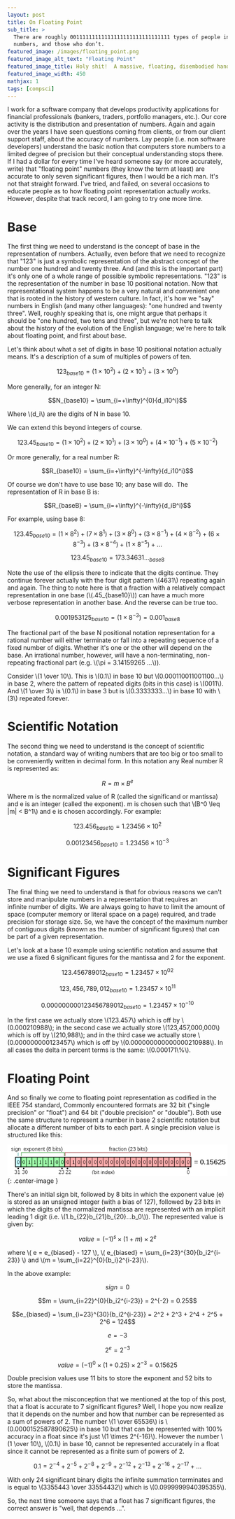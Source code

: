 ```yaml
---
layout: post
title: On Floating Point
sub_title: >
  There are roughly 00111111111111111111111111111111 types of people in the world, those who understand floating point
  numbers, and those who don’t.
featured_image: /images/floating_point.png
featured_image_alt_text: "Floating Point"
featured_image_title: Holy shit!  A massive, floating, disembodied hand!
featured_image_width: 450
mathjax: 1
tags: [compsci]
---
```


I work for a software company that develops productivity applications for financial professionals (bankers, traders,
portfolio managers, etc.).  Our core activity is the distribution and presentation of numbers.  Again and again over the
years I have seen questions coming from clients, or from our client support staff, about the accuracy of numbers.  Lay
people (i.e. non software developers) understand the basic notion that computers store numbers to a limited degree of
precision but their conceptual understanding stops there.  If I had a dollar for every time I've heard someone say (or
more accurately, write) that "floating point" numbers (they know the term at least) are accurate to only seven
significant figures, then I would be a rich man.  It's not that straight forward.  I've tried, and failed, on several
occasions to educate people as to how floating point representation actually works.  However, despite that track record,
I am going to try one more time.

# Base

The first thing we need to understand is the concept of base in the representation of numbers.  Actually, even before
that we need to recognize that "123" is just a symbolic representation of the abstract concept of the number one hundred
and twenty three.  And (and this is the important part) it's only one of a whole range of possible symbolic
representations.  "123" is the representation of the number in base 10 positional notation.  Now that representational
system happens to be a very natural and convenient one that is rooted in the history of western culture.  In fact, it's
how we "say" numbers in English (and many other languages): "one hundred and twenty three".  Well, roughly speaking that
is, one might argue that perhaps it should be "one hundred, two tens and three", but we're not here to talk about the
history of the evolution of the English language; we're here to talk about floating point, and first about base.

Let's think about what a set of digits in base 10 positional notation actually means.  It's a description of a sum of
multiples of powers of ten.

$$123_{base10} = (1 \times 10^2) + (2 \times 10^1) + (3 \times 10^0)$$

More generally, for an integer N:

$$N_{base10} = \sum_{i=+\infty}^{0}{d_i10^i}$$

Where \\(d_i\\) are the digits of N in base 10.

We can extend this beyond integers of course.

$$123.45_{base10} = (1 \times 10^2) + (2 \times 10^1) + (3 \times 10^0) + (4 \times 10^{-1}) + (5 \times 10^{-2})$$

Or more generally, for a real number R:

$$R_{base10} = \sum_{i=+\infty}^{-\infty}{d_i10^i}$$

Of course we don't have to use base 10; any base will do.  The representation of R in base B is:

$$R_{baseB} = \sum_{i=+\infty}^{-\infty}{d_iB^i}$$

For example, using base 8:

$$123.45_{base10} = (1 \times 8^2) + (7 \times 8^1) + (3 \times 8^0) + (3 \times 8^{-1}) + (4 \times 8^{-2}) +
(6 \times 8^{-3}) + (3 \times 8^{-4}) + (1 \times 8^{-5}) + ...$$

$$123.45_{base10} = 173.34631..._{base8}$$

Note the use of the ellipsis there to indicate that the digits continue.  They continue forever actually with the four
digit pattern \\(4631\\) repeating again and again.  The thing to note here is that a fraction with a relatively compact
representation in one base (\\(.45_{base10}\\)) can have a much more verbose representation in another base.  And the
reverse can be true too.

$$0.001953125_{base10} = (1 \times 8^{-3}) = 0.001_{base8}$$

The fractional part of the base N positional notation representation for a rational number will either terminate or fall
into a repeating sequence of a fixed number of digits.  Whether it's one or the other will depend on the base.  An
irrational number, however, will have a non-terminating, non-repeating fractional part (e.g. \\(\\pi = 3.14159265 ...\\)).

Consider \\(1 \\over 10\\).  This is \\(0.1\\) in base 10 but \\(0.000110011001100...\\) in base 2, where the pattern of
repeated digits (bits in this case) is \\(0011\\).  And \\(1 \\over 3\\) is \\(0.1\\) in base 3 but is \\(0.3333333...\\) in
base 10 with \\(3\\) repeated forever.

# Scientific Notation

The second thing we need to understand is the concept of scientific notation, a standard way of writing numbers that are
too big or too small to be conveniently written in decimal form.  In this notation any Real number R is represented as:

$$R = m \times B^e$$

Where m is the normalized value of R (called the significand or mantissa) and e is an integer (called the exponent).  m
is chosen such that \\(B^0 \\leq |m| < B^1\\) and e is chosen accordingly.  For example:

$$123.456_{base10} = 1.23456 \times 10^2$$

$$0.00123456_{base10} = 1.23456 \times 10^{-3}$$

# Significant Figures

The final thing we need to understand is that for obvious reasons we can't store and manipulate numbers in a
representation that requires an infinite number of digits.  We are always going to have to limit the amount of space
(computer memory or literal space on a page) required, and trade precision for storage size.  So, we have the concept of
the maximum number of contiguous digits (known as the number of significant figures) that can be part of a given
representation.

Let's look at a base 10 example using scientific notation and assume that we use a fixed 6 significant figures for the
mantissa and 2 for the exponent.

$$123.456789012_{base10} = 1.23457 \times 10^{02}$$

$$123,456,789,012_{base10} = 1.23457 \times 10^{11}$$

$$0.000000000123456789012_{base10} = 1.23457 \times 10^{-10}$$

In the first case we actually store \\(123.457\\) which is off by \\(0.000210988\\); in the second case we actually store
\\(123,457,000,000\\) which is off by \\(210,988\\); and in the third case we actually store \\(0.000000000123457\\) which is
off by \\(0.000000000000000210988\\).  In all cases the delta in percent terms is the same: \\(0.000171\\%\\).

# Floating Point

And so finally we come to floating point representation as codified in the IEEE 754 standard,  Commonly encountered
formats are 32 bit ("single precision" or "float") and 64 bit ("double precision" or "double").  Both use the same
structure to represent a number in base 2 scientific notation but allocate a different number of bits to each part.  A
single precision value is structured like this:

![sfsdf](/images/ieee_754_float_example.png){: .center-image }

There's an initial sign bit, followed by 8 bits in which the exponent value (e) is stored as an unsigned integer (with a
bias of 127), followed by 23 bits in which the digits of the normalized mantissa are represented with an implicit
leading 1 digit (i.e. \\(1.b_{22}b_{21}b_{20}...b_0\\)).  The represented value is given by:

$$value = (-1)^{s} \times (1 + m) \times 2^e$$

where \\( e = e_{biased} - 127 \\), \\( e_{biased} = \sum_{i=23}^{30}{b_i2^{i-23}} \\) and
\\(m = \sum_{i=22}^{0}{b_i}2^{i-23}\\).

In the above example:

$$sign = 0$$

$$m = \sum_{i=22}^{0}{b_i2^{i-23}} = 2^{-2} = 0.25$$

$$e_{biased} = \sum_{i=23}^{30}{b_i2^{i-23}} = 2^2 + 2^3 + 2^4 + 2^5 + 2^6 = 124$$

$$e = -3$$

$$2^e = 2^{-3}$$

$$value = (-1)^0 \times (1 + 0.25) \times 2^{-3} = 0.15625$$

Double precision values use 11 bits to store the exponent and 52 bits to store the mantissa.

So, what about the misconception that we mentioned at the top of this post, that a float is accurate to 7 significant
figures?  Well, I hope you now realize that it depends on the number and how that number can be represented as a sum of
powers of 2.  The number \\(1 \\over 65536\\) is \\(0.0000152587890625\\) in base 10 but that can be represented with 100%
accuracy in a float since it's just \\(1 \\times 2^{-16}\\).  However the number \\(1 \\over 10\\), \\(0.1\\) in base 10, cannot
be represented accurately in a float since it cannot be represented as a finite sum of powers of 2.

$$0.1 = 2^{-4} + 2^{-5} + 2^{-8} + 2^{-9} + 2^{-12} + 2^{-13} + 2^{-16} + 2^{-17} + ...$$

With only 24 significant binary digits the infinite summation terminates and is equal to \\(3355443 \\over 33554432\\)
which is \\(0.0999999940395355\\).

So, the next time someone says that a float has 7 significant figures, the correct answer is "well, that depends ...".
